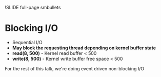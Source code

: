 !SLIDE full-page smbullets

# Blocking I/O #

* Sequential I/O
* __May block the requesting thread depending on kernel buffer state__
* __read(8, 500)__ - Kernel read buffer < 500
* __write(8, 500)__ - Kernel write buffer free space < 500

<p class="notes">
For the rest of this talk, we're doing event driven non-blocking I/O
</p>